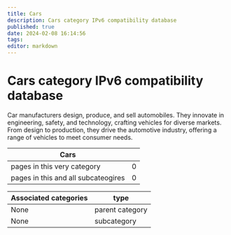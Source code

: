 ```yaml
---
title: Cars
description: Cars category IPv6 compatibility database
published: true
date: 2024-02-08 16:14:56 
tags:
editor: markdown
---
```


# Cars category IPv6 compatibility database


Car manufacturers design, produce, and sell automobiles. They innovate in engineering, safety, and technology, crafting vehicles for diverse markets. From design to production, they drive the automotive industry, offering a range of vehicles to meet consumer needs.


| Cars   |   |
| - | - |
| pages in this very category | 0 |
| pages in this and all subcateogires | 0 |

| Associated categories | type |
| - | - |
| None | parent category |
| None | subcategory |